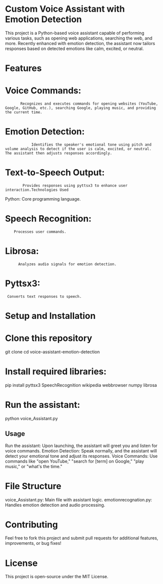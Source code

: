 # Custom Voice Assistant with Emotion Detection
This project is a Python-based voice assistant capable of performing various tasks, such as opening web applications, searching the web, and more. Recently enhanced with emotion detection, the assistant now tailors responses based on detected emotions like calm, excited, or neutral.

# Features
  # Voice Commands: 
           Recognizes and executes commands for opening websites (YouTube, Google, GitHub, etc.), searching Google, playing music, and providing the current time.
  # Emotion Detection:
                Identifies the speaker's emotional tone using pitch and volume analysis to detect if the user is calm, excited, or neutral. The assistant then adjusts responses accordingly.
  # Text-to-Speech Output:
            Provides responses using pyttsx3 to enhance user interaction.Technologies Used
Python: Core programming language.
  # Speech Recognition: 
        Processes user commands.
  # Librosa: 
          Analyzes audio signals for emotion detection.
  #  Pyttsx3: 
     Converts text responses to speech.
# Setup and Installation
# Clone this repository
git clone 
cd voice-assistant-emotion-detection
# Install required libraries:
pip install pyttsx3 SpeechRecognition wikipedia webbrowser numpy librosa
# Run the assistant:
python voice_Assistant.py
## Usage
Run the assistant: Upon launching, the assistant will greet you and listen for voice commands.
Emotion Detection: Speak normally, and the assistant will detect your emotional tone and adjust its responses.
Voice Commands: Use commands like "open YouTube," "search for [term] on Google," "play music," or "what's the time."
# File Structure
voice_Assistant.py: Main file with assistant logic.
emotionrecognation.py: Handles emotion detection and audio processing.
# Contributing
Feel free to fork this project and submit pull requests for additional features, improvements, or bug fixes!

# License
This project is open-source under the MIT License.
